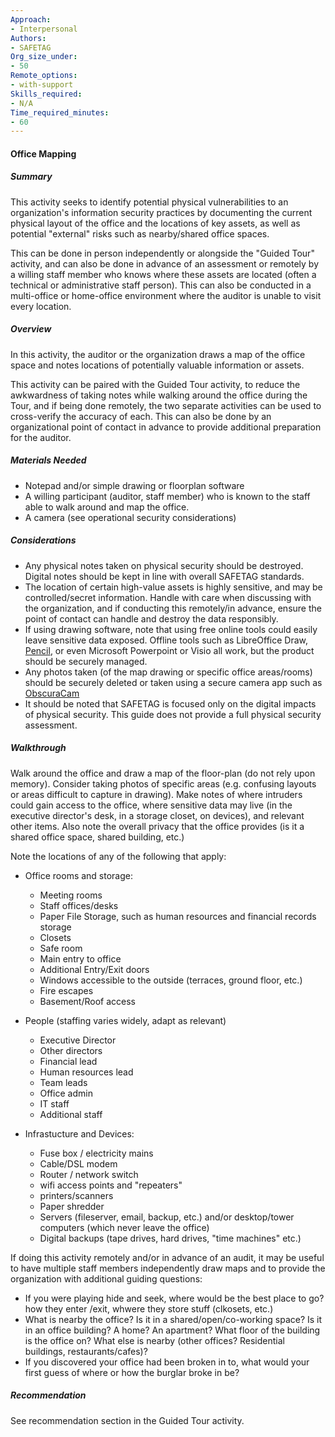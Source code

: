 ```yaml
---
Approach:
- Interpersonal
Authors:
- SAFETAG
Org_size_under:
- 50
Remote_options:
- with-support
Skills_required:
- N/A
Time_required_minutes:
- 60
---
```


#### Office Mapping

##### Summary

This activity seeks to identify potential physical vulnerabilities to an organization's information security practices by documenting the current physical layout of the office and the locations of key assets, as well as potential "external" risks such as nearby/shared office spaces.

This can be done in person independently or alongside the "Guided Tour" activity, and can also be done in advance of an assessment or remotely by a willing staff member who knows where these assets are located (often a technical or administrative staff person).  This can also be conducted in a multi-office or home-office environment where the auditor is unable to visit every location.

##### Overview
In this activity, the auditor or the organization draws a map of the office space and notes locations of potentially valuable information or assets.

This activity can be paired with the Guided Tour activity, to reduce the awkwardness of taking notes while walking around the office during the Tour, and if being done remotely, the two separate activities can be used to cross-verify the accuracy of each. This can also be done by an organizational point of contact in advance to provide additional preparation for the auditor.

##### Materials Needed

* Notepad and/or simple drawing or floorplan software
* A willing participant (auditor, staff member) who is known to the staff able to walk around and map the office.
* A camera (see operational security considerations)

##### Considerations

* Any physical notes taken on physical security should be destroyed. Digital notes should be kept in line with overall SAFETAG standards.
* The location of certain high-value assets is highly sensitive, and may be controlled/secret information. Handle with care when discussing with the organization, and if conducting this remotely/in advance, ensure the point of contact can handle and destroy the data responsibly.
* If using drawing software, note that using free online tools could easily leave sensitive data exposed. Offline tools such as LibreOffice Draw, [Pencil](http://pencil.evolus.vn/Downloads.html), or even Microsoft Powerpoint or Visio all work, but the product should be securely managed.
* Any photos taken (of the map drawing or specific office areas/rooms) should be securely deleted or taken using a secure camera app such as [ObscuraCam](https://guardianproject.info/apps/obscuracam/)
* It should be noted that SAFETAG is focused only on the digital impacts of physical security.  This guide does not provide a full physical security assessment.

##### Walkthrough
Walk around the office and draw a map of the floor-plan (do not rely upon memory). Consider taking photos of specific areas (e.g. confusing layouts or areas difficult to capture in drawing). Make notes of where intruders could gain access to the office, where sensitive data may live (in the executive director's desk, in a storage closet, on devices), and relevant other items.  Also note the overall privacy that the office provides (is it a shared office space, shared building, etc.)

Note the locations of any of the following that apply:

* Office rooms and storage:
  * Meeting rooms
  * Staff offices/desks
  * Paper File Storage, such as human resources and financial records storage
  * Closets
  * Safe room
  * Main entry to office
  * Additional Entry/Exit doors
  * Windows accessible to the outside (terraces, ground floor, etc.)
  * Fire escapes
  * Basement/Roof access

* People (staffing varies widely, adapt as relevant)
  * Executive Director
  * Other directors
  * Financial lead
  * Human resources lead
  * Team leads
  * Office admin
  * IT staff
  * Additional staff

* Infrastucture and Devices:
  * Fuse box / electricity mains
  * Cable/DSL modem
  * Router / network switch
  * wifi access points and "repeaters"
  * printers/scanners
  * Paper shredder
  * Servers (fileserver, email, backup, etc.) and/or desktop/tower computers (which never leave the office)
  * Digital backups (tape drives, hard drives, "time machines" etc.)


If doing this activity remotely and/or in advance of an audit, it may be useful to have multiple staff members independently draw maps and to provide the organization with additional guiding questions:

  * If you were playing hide and seek, where would be the best place to go?
  how they enter /exit, whwere they store stuff (clkosets, etc.)
  * What is nearby the office? Is it in a shared/open/co-working space? Is it in an office building? A home? An apartment? What floor of the building is the office on?  What else is nearby (other offices? Residential buildings, restaurants/cafes)?
  * If you discovered your office had been broken in to, what would your first guess of where or how the burglar broke in be?

##### Recommendation

See recommendation section in the Guided Tour activity.
